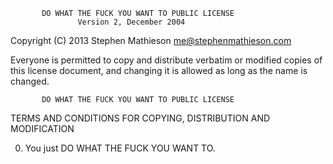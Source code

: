            DO WHAT THE FUCK YOU WANT TO PUBLIC LICENSE
                   Version 2, December 2004

Copyright (C) 2013 Stephen Mathieson <me@stephenmathieson.com>

Everyone is permitted to copy and distribute verbatim or modified
copies of this license document, and changing it is allowed as long
as the name is changed.

           DO WHAT THE FUCK YOU WANT TO PUBLIC LICENSE
  TERMS AND CONDITIONS FOR COPYING, DISTRIBUTION AND MODIFICATION

 0. You just DO WHAT THE FUCK YOU WANT TO.

